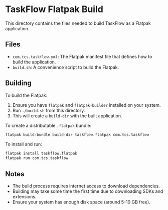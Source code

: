 # TaskFlow Flatpak Build

This directory contains the files needed to build TaskFlow as a Flatpak application.

## Files

- `com.tcs.taskflow.yml`: The Flatpak manifest file that defines how to build the application.
- `build.sh`: A convenience script to build the Flatpak.

## Building

To build the Flatpak:

1. Ensure you have `flatpak` and `flatpak-builder` installed on your system.
2. Run `./build.sh` from this directory.
3. This will create a `build-dir` with the built application.

To create a distributable `.flatpak` bundle:

```bash
flatpak build-bundle build-dir taskflow.flatpak com.tcs.taskflow
```

To install and run:

```bash
flatpak install taskflow.flatpak
flatpak run com.tcs.taskflow
```

## Notes

- The build process requires internet access to download dependencies.
- Building may take some time the first time due to downloading SDKs and extensions.
- Ensure your system has enough disk space (around 5-10 GB free).
